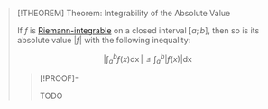 >[!THEOREM] Theorem: Integrability of the Absolute Value
>
>If $f$ is [Riemann-integrable](Definite%20Integrals/(Riemann-)Integrability.md) on a closed interval $[a;b]$, then so is its absolute value $|f|$ with the following inequality:
>
>$$\left|\int_a^b f(x) \mathop{\mathrm{d}x} \right| \le \int_a^b |f(x)| \mathop{\mathrm{d}x}$$
>
>>[!PROOF]-
>>
>>TODO
>>
>